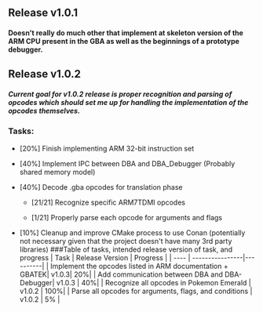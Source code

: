 ## __Release v1.0.1__
#### Doesn't really do much other that implement at skeleton version of the ARM CPU present in the GBA as well as the beginnings of a prototype debugger.


## __Release v1.0.2__
##### Current goal for v1.0.2 release is proper recognition and parsing of opcodes which should set me up for handling the implementation of the opcodes themselves.
### Tasks:
- [20%] Finish implementing ARM 32-bit instruction set

- [40%] Implement IPC between DBA and DBA_Debugger (Probably shared memory model)
- [40%] Decode .gba opcodes for translation phase
    - [21/21] Recognize specific ARM7TDMI opcodes
    
    - [1/21] Properly parse each opcode for arguments and flags
- [10%] Cleanup and improve CMake process to use Conan (potentially not necessary given that the project doesn't have many 3rd party libraries)
###Table of tasks, intended release version of task, and progress
| Task | Release Version | Progress |
| ---- | ----------------|----------|
| Implement the opcodes listed in ARM documentation + GBATEK| v1.0.3| 20%|
| Add communication between DBA and DBA-Debugger| v1.0.3 | 40%|
| Recognize all opcodes in Pokemon Emerald | v1.0.2 | 100%|
| Parse all opcodes for arguments, flags, and conditions | v1.0.2 | 5% |
